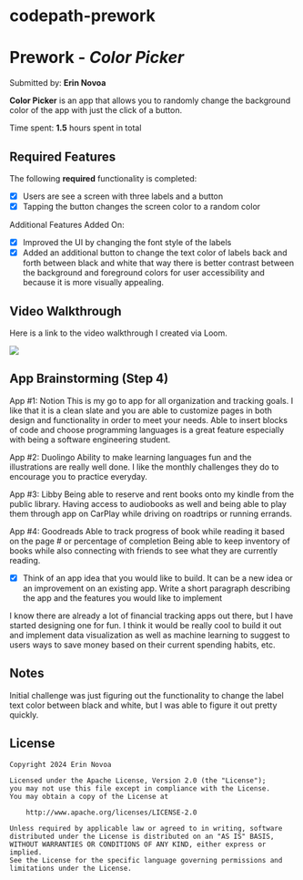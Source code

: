 # codepath-prework


# Prework - *Color Picker*

Submitted by: **Erin Novoa**

**Color Picker** is an app that allows you to randomly change the background color of the app with just the click of a button.

Time spent: **1.5** hours spent in total

## Required Features

The following **required** functionality is completed:

- [x] Users are see a screen with three labels and a button
- [x] Tapping the button changes the screen color to a random color

Additional Features Added On:
- [x] Improved the UI by changing the font style of the labels
- [x] Added an additional button to change the text color of labels back and forth between black and white that way there is better contrast between the background and foreground colors for user accessibility and because it is more visually appealing.

## Video Walkthrough

Here is a link to the video walkthrough I created via Loom.

<div>
    <a href="https://www.loom.com/share/7baf3d50a1af4683ae04a2c89d47fe1f">
    </a>
    <a href="https://www.loom.com/share/7baf3d50a1af4683ae04a2c89d47fe1f">
      <img style="max-width:300px;" src="https://cdn.loom.com/sessions/thumbnails/7baf3d50a1af4683ae04a2c89d47fe1f-with-play.gif">
    </a>
  </div>

## App Brainstorming (Step 4)

App #1: Notion
This is my go to app for all organization and tracking goals.
I like that it is a clean slate and you are able to customize pages in both design and functionality in order to meet your needs.
Able to insert blocks of code and choose programming languages is a great feature especially with being a software engineering student.

App #2: Duolingo
Ability to make learning languages fun and the illustrations are really well done.
I like the monthly challenges they do to encourage you to practice everyday.


App #3: Libby
Being able to reserve and rent books onto my kindle from the public library.
Having access to audiobooks as well and being able to play them through app on CarPlay while driving on roadtrips or running errands.

App #4: Goodreads
Able to track progress of book while reading it based on the page # or percentage of completion
Being able to keep inventory of books while also connecting with friends to see what they are currently reading.

- [x] Think of an app idea that you would like to build. It can be a new idea or an improvement on an existing app. Write a short paragraph describing the app and the features you would like to implement

I know there are already a lot of financial tracking apps out there, but I have started designing one for fun. I think it would be really cool to build it out and implement data visualization as well as machine learning to suggest to users ways to save money based on their current spending habits, etc. 

## Notes

Initial challenge was just figuring out the functionality to change the label text color between black and white, but I was able to figure it out pretty quickly.

## License

    Copyright 2024 Erin Novoa

    Licensed under the Apache License, Version 2.0 (the "License");
    you may not use this file except in compliance with the License.
    You may obtain a copy of the License at

        http://www.apache.org/licenses/LICENSE-2.0

    Unless required by applicable law or agreed to in writing, software
    distributed under the License is distributed on an "AS IS" BASIS,
    WITHOUT WARRANTIES OR CONDITIONS OF ANY KIND, either express or implied.
    See the License for the specific language governing permissions and
    limitations under the License.
